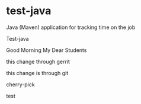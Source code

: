 # test-java
Java (Maven) application for tracking time on the job

Test-java

Good Morning My Dear Students

this change through gerrit

this change is through git 

cherry-pick

test
